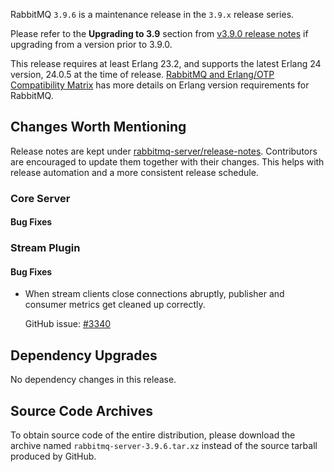 RabbitMQ `3.9.6` is a maintenance release in the `3.9.x` release series.

Please refer to the **Upgrading to 3.9** section from [v3.9.0 release notes](https://github.com/rabbitmq/rabbitmq-server/releases/tag/v3.9.0) if upgrading from a version prior to 3.9.0.

This release requires at least Erlang 23.2, and supports the latest Erlang 24 version, 24.0.5 at the time of release. [RabbitMQ and Erlang/OTP Compatibility Matrix](https://www.rabbitmq.com/which-erlang.html) has more details on Erlang version requirements for RabbitMQ.



## Changes Worth Mentioning

Release notes are kept under [rabbitmq-server/release-notes](https://github.com/rabbitmq/rabbitmq-server/tree/v3.9.x/release-notes).
Contributors are encouraged to update them together with their changes. This helps with release automation and a more consistent release schedule.


### Core Server

#### Bug Fixes


### Stream Plugin

#### Bug Fixes

 * When stream clients close connections abruptly, publisher and consumer metrics get cleaned up correctly.

   GitHub issue: [#3340](https://github.com/rabbitmq/rabbitmq-server/pull/3340)



## Dependency Upgrades

No dependency changes in this release.



## Source Code Archives

To obtain source code of the entire distribution, please download the archive named `rabbitmq-server-3.9.6.tar.xz` instead of the source tarball produced by GitHub.
